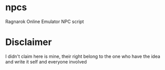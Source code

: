 # npcs
Ragnarok Online Emulator NPC script

# Disclaimer
I didn't claim here is mine, their right belong to the one who have the idea and write it self and everyone involved